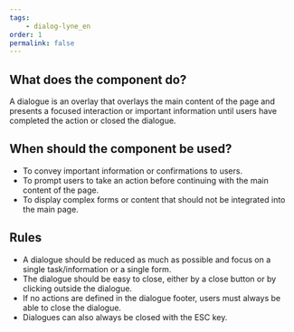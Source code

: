 ```yaml
---
tags: 
    - dialog-lyne_en
order: 1
permalink: false
---
```


## What does the component do?
A dialogue is an overlay that overlays the main content of the page and presents a focused interaction or important information until users have completed the action or closed the dialogue.

## When should the component be used?
* To convey important information or confirmations to users.
* To prompt users to take an action before continuing with the main content of the page.
* To display complex forms or content that should not be integrated into the main page.

## Rules
* A dialogue should be reduced as much as possible and focus on a single task/information or a single form.
* The dialogue should be easy to close, either by a close button or by clicking outside the dialogue.
* If no actions are defined in the dialogue footer, users must always be able to close the dialogue.
* Dialogues can also always be closed with the ESC key.